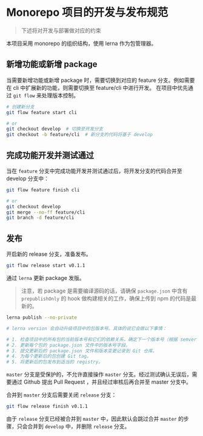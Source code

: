 # Monorepo 项目的开发与发布规范

> 下述将对开发与部署做对应的约束

本项目采用 monorepo 的组织结构，使用 lerna 作为包管理器。

## 新增功能或新增 package

当需要新增功能或新增 package 时，需要切换到对应的 feature 分支。例如需要在 cli 中扩展新的功能，则需要切换至 feature/cli 中进行开发。
在项目中优先通过 `git flow` 来处理版本控制。

```bash
# 创建新分支
git flow feature start cli

# or
git checkout develop  # 切换至开发分支
git checkout -b feature/cli  # 新分支的代码将基于 develop
```

## 完成功能开发并测试通过

当在 `feature` 分支中完成功能开发并测试通过后，将开发分支的代码合并至 develop 分支中：

```bash
git flow feature finish cli

# or
git checkout develop
git merge --no-ff feature/cli
git branch -d feature/cli
```

## 发布

开启新的 release 分支，准备发布。

```bash
git flow release start v0.1.1
```

通过 `lerna` 更新 package 发版。

> 注意，若 package 是需要编译源码的话，请确保 `package.json` 中含有 `prepublishOnly` 的 hook 做构建相关的工作，确保上传到 npm 的代码是最新的。

```bash
lerna publish --no-private

# lerna version 会自动升级项目中的包版本号。具体的说它会做以下事情：

# 1. 检查项目中的所有包的当前版本号和它们的依赖关系，确定下一个版本号（根据 semver 规范）。
# 2. 更新每个包的 package.json 文件中的版本号字段。
# 3. 提交更新后的 package.json 文件和版本变更记录到 Git 仓库。
# 4. 为每个更新后的包创建 Git tag。
# 5. 将更新后的包发布到适当的 registry。
```

`master` 分支是受保护的，不允许直接操作 `master` 分支。经过测试确认无误后，需要通过 Github 提出 Pull Request ，并且经过审核后再合并至 master 分支中。

合并到 `master` 分支后需要关闭 `release` 分支：

```bash
git flow release finish v0.1.1
```

由于 `release` 分支已经被合并到 `master` 中，因此默认会跳过合并 `master` 的步骤，只会合并到 `develop` 中，并删除 `release` 分支。

